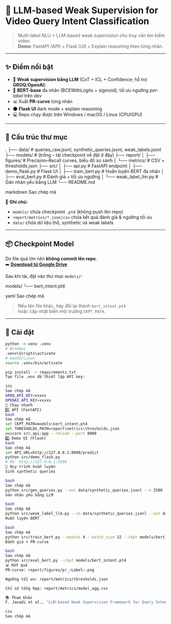# 🎯 LLM-based Weak Supervision for Video Query Intent Classification

> Multi-label NLU + LLM-based weak supervision cho truy vấn tìm kiếm video.  
> **Demo**: FastAPI (API) + Flask (UI) + Explain reasoning theo từng nhãn.

---

## ✨ Điểm nổi bật
- 🧠 **Weak supervision bằng LLM** (CoT + ICL + Confidence; hỗ trợ **GROQ**/**OpenAI**)
- 🤖 **BERT-base** đa nhãn (BCEWithLogits + sigmoid), tối ưu ngưỡng *per-label* trên dev
- 📊 Xuất **PR-curve** từng nhãn
- 🌑 **Flask UI** dark mode + explain reasoning
- 💻 Repo chạy được trên Windows / macOS / Linux (CPU/GPU)

---

## 📁 Cấu trúc thư mục
.
├── data/ # queries_raw.jsonl, synthetic_queries.jsonl, weak_labels.jsonl
├── models/ # (trống – tải checkpoint về đặt ở đây)
├── report/
│ ├── figures/ # Precision–Recall curves, biểu đồ so sánh
│ └── metrics/ # CSV + thresholds.json
├── src/
│ ├── api.py # FastAPI endpoint
│ ├── demo_flask.py # Flask UI
│ ├── train_bert.py # Huấn luyện BERT đa nhãn
│ ├── eval_bert.py # Đánh giá + tối ưu ngưỡng
│ └── weak_label_llm.py # Gán nhãn yếu bằng LLM
└── README.md

markdown
Sao chép mã

📌 **Ghi chú:**
- `models/` chứa checkpoint `.pt4` (không push lên repo)
- `report/metrics/*.json|csv` chứa kết quả đánh giá & ngưỡng tối ưu
- `data/` chứa dữ liệu thô, synthetic và weak labels

---

## 📦 Checkpoint Model

Do file quá lớn nên **không commit lên repo**.  
➡️ [**Download từ Google Drive**](https://drive.google.com/file/d/1jeLlZy70Z0az1lF8uLxJclo0KotFCexx/view?usp=sharing)

Sau khi tải, đặt vào thư mục `models/`:

models/
└── bert_intent.pt4

yaml
Sao chép mã

> Nếu tên file khác, hãy đổi lại thành `bert_intent.pt4`  
> hoặc cập nhật biến môi trường `CKPT_PATH`.

---

## 🔧 Cài đặt

```bash
python -m venv .venv
# Windows
.venv\Scripts\activate
# macOS/Linux
source .venv/bin/activate

pip install -r requirements.txt
Tạo file .env để thiết lập API key:

ini
Sao chép mã
GROQ_API_KEY=xxxxx
OPENAI_API_KEY=xxxxx
🚀 Chạy nhanh
1️⃣ API (FastAPI)
bash
Sao chép mã
set CKPT_PATH=models\bert_intent.pt4
set THRESHOLDS_PATH=report\metrics\thresholds.json
uvicorn src.api:app --reload --port 8000
2️⃣ Demo UI (Flask)
bash
Sao chép mã
set API_URL=http://127.0.0.1:8000/predict
python src/demo_flask.py
# Mở http://127.0.0.1:5000
🧪 Quy trình huấn luyện
Sinh synthetic queries

bash
Sao chép mã
python src/gen_queries.py --out data/synthetic_queries.jsonl --n 2500
Gán nhãn yếu bằng LLM

bash
Sao chép mã
python src/weak_label_llm.py --in data/synthetic_queries.jsonl --out data/weak_labels.jsonl
Huấn luyện BERT

bash
Sao chép mã
python src/train_bert.py --epochs 4 --batch_size 32 --ckpt models/bert_intent.pt4
Đánh giá + PR-curve

bash
Sao chép mã
python src/eval_bert.py --ckpt models/bert_intent.pt4
📊 Kết quả
PR-curve: report/figures/pr_<Label>.png

Ngưỡng tối ưu: report/metrics/thresholds.json

Chỉ số tổng hợp: report/metrics/model_agg.csv

📚 Tham khảo
F. Javadi et al., "LLM-based Weak Supervision Framework for Query Intent Classification in Video Search", arXiv:2409.08931 (2024)

css
Sao chép mã
